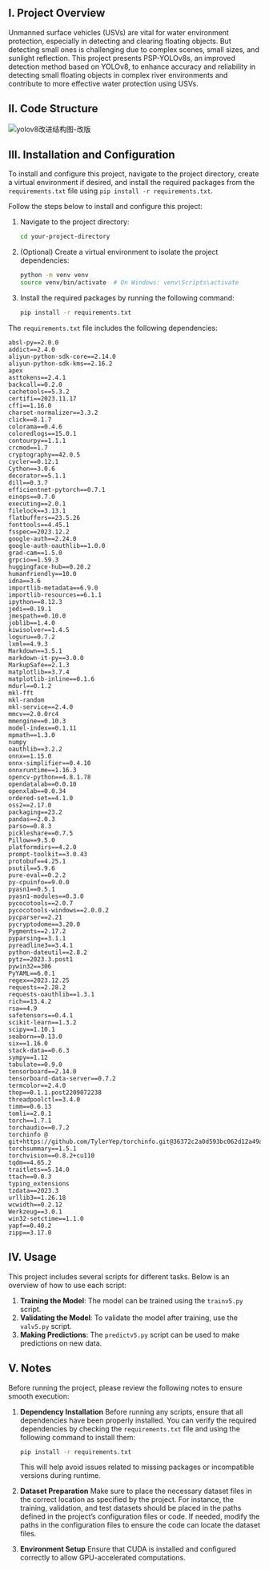 ## I. Project Overview

Unmanned surface vehicles (USVs) are vital for water environment protection, especially in detecting and clearing floating objects. But detecting small ones is challenging due to complex scenes, small sizes, and sunlight reflection. This project presents PSP-YOLOv8s, an improved detection method based on YOLOv8, to enhance accuracy and reliability in detecting small floating objects in complex river environments and contribute to more effective water protection using USVs.

## II. Code Structure

![yolov8改进结构图-改版](C:\Users\Dong\Desktop\小论文\小论文图\成图\yolov8改进结构图-改版.jpg)

## III. Installation and Configuration

To install and configure this project, navigate to the project directory, create a virtual environment if desired, and install the required packages from the `requirements.txt` file using `pip install -r requirements.txt`.

Follow the steps below to install and configure this project:

1. Navigate to the project directory:

   ```bash
   cd your-project-directory
   ```

2. (Optional) Create a virtual environment to isolate the project dependencies:

   ```bash
   python -m venv venv
   source venv/bin/activate  # On Windows: venv\Scripts\activate
   ```

3. Install the required packages by running the following command:

   ```bash
   pip install -r requirements.txt
   ```

The `requirements.txt` file includes the following dependencies:

```
absl-py==2.0.0
addict==2.4.0
aliyun-python-sdk-core==2.14.0
aliyun-python-sdk-kms==2.16.2
apex 
asttokens==2.4.1
backcall==0.2.0
cachetools==5.3.2
certifi==2023.11.17
cffi==1.16.0
charset-normalizer==3.3.2
click==8.1.7
colorama==0.4.6
coloredlogs==15.0.1
contourpy==1.1.1
crcmod==1.7
cryptography==42.0.5
cycler==0.12.1
Cython==3.0.6
decorator==5.1.1
dill==0.3.7
efficientnet-pytorch==0.7.1
einops==0.7.0
executing==2.0.1
filelock==3.13.1
flatbuffers==23.5.26
fonttools==4.45.1
fsspec==2023.12.2
google-auth==2.24.0
google-auth-oauthlib==1.0.0
grad-cam==1.5.0
grpcio==1.59.3
huggingface-hub==0.20.2
humanfriendly==10.0
idna==3.6
importlib-metadata==6.9.0
importlib-resources==6.1.1
ipython==8.12.3
jedi==0.19.1
jmespath==0.10.0
joblib==1.4.0
kiwisolver==1.4.5
loguru==0.7.2
lxml==4.9.3
Markdown==3.5.1
markdown-it-py==3.0.0
MarkupSafe==2.1.3
matplotlib==3.7.4
matplotlib-inline==0.1.6
mdurl==0.1.2
mkl-fft 
mkl-random 
mkl-service==2.4.0
mmcv==2.0.0rc4
mmengine==0.10.3
model-index==0.1.11
mpmath==1.3.0
numpy 
oauthlib==3.2.2
onnx==1.15.0
onnx-simplifier==0.4.10
onnxruntime==1.16.3
opencv-python==4.8.1.78
opendatalab==0.0.10
openxlab==0.0.34
ordered-set==4.1.0
oss2==2.17.0
packaging==23.2
pandas==2.0.3
parso==0.8.3
pickleshare==0.7.5
Pillow==9.5.0
platformdirs==4.2.0
prompt-toolkit==3.0.43
protobuf==4.25.1
psutil==5.9.6
pure-eval==0.2.2
py-cpuinfo==9.0.0
pyasn1==0.5.1
pyasn1-modules==0.3.0
pycocotools==2.0.7
pycocotools-windows==2.0.0.2
pycparser==2.21
pycryptodome==3.20.0
Pygments==2.17.2
pyparsing==3.1.1
pyreadline3==3.4.1
python-dateutil==2.8.2
pytz==2023.3.post1
pywin32==306
PyYAML==6.0.1
regex==2023.12.25
requests==2.28.2
requests-oauthlib==1.3.1
rich==13.4.2
rsa==4.9
safetensors==0.4.1
scikit-learn==1.3.2
scipy==1.10.1
seaborn==0.13.0
six==1.16.0
stack-data==0.6.3
sympy==1.12
tabulate==0.9.0
tensorboard==2.14.0
tensorboard-data-server==0.7.2
termcolor==2.4.0
thop==0.1.1.post2209072238
threadpoolctl==3.4.0
timm==0.6.13
tomli==2.0.1
torch==1.7.1
torchaudio==0.7.2
torchinfo @ git+https://github.com/TylerYep/torchinfo.git@36372c2a0d593bc062d12a49aed7c873b42b027c
torchsummary==1.5.1
torchvision==0.8.2+cu110
tqdm==4.65.2
traitlets==5.14.0
ttach==0.0.3
typing_extensions 
tzdata==2023.3
urllib3==1.26.18
wcwidth==0.2.12
Werkzeug==3.0.1
win32-setctime==1.1.0
yapf==0.40.2
zipp==3.17.0

```

## IV. Usage

This project includes several scripts for different tasks. Below is an overview of how to use each script:

1. **Training the Model**:
   The model can be trained using the `trainv5.py` script. 
2. **Validating the Model**:
   To validate the model after training, use the `valv5.py` script.
3. **Making Predictions**:
   The `predictv5.py` script can be used to make predictions on new data. 

## V. Notes

Before running the project, please review the following notes to ensure smooth execution:

1. **Dependency Installation**
   Before running any scripts, ensure that all dependencies have been properly installed. You can verify the required dependencies by checking the `requirements.txt` file and using the following command to install them:

   ```bash
   pip install -r requirements.txt
   ```

   This will help avoid issues related to missing packages or incompatible versions during runtime.

2. **Dataset Preparation**
   Make sure to place the necessary dataset files in the correct location as specified by the project. For instance, the training, validation, and test datasets should be placed in the paths defined in the project’s configuration files or code. If needed, modify the paths in the configuration files to ensure the code can locate the dataset files.

3. **Environment Setup**
   Ensure that CUDA is installed and configured correctly to allow GPU-accelerated computations.

   